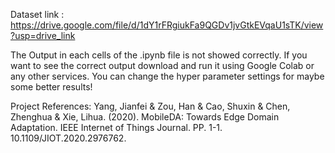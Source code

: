 Dataset link : https://drive.google.com/file/d/1dY1rFRgiukFa9QGDv1jvGtkEVqaU1sTK/view?usp=drive_link

The Output in each cells of the .ipynb file is not showed correctly. If you want to see the correct output download and run it using Google Colab or any other services. You can change the hyper parameter settings for maybe some better results!

Project References:
Yang, Jianfei & Zou, Han & Cao, Shuxin & Chen, Zhenghua & Xie, Lihua. (2020). MobileDA: Towards Edge Domain Adaptation. IEEE Internet of Things Journal. PP. 1-1. 10.1109/JIOT.2020.2976762. 
